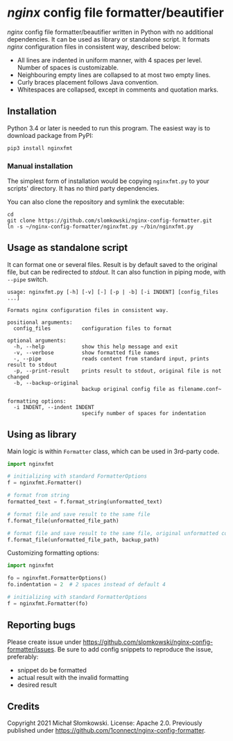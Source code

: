 # *nginx* config file formatter/beautifier

*nginx* config file formatter/beautifier written in Python with no additional dependencies. 
It can be used as library or standalone script. 
It formats *nginx* configuration files in consistent way, described below:

* All lines are indented in uniform manner, with 4 spaces per level. Number of spaces is customizable.
* Neighbouring empty lines are collapsed to at most two empty lines.
* Curly braces placement follows Java convention.
* Whitespaces are collapsed, except in comments and quotation marks.


## Installation

Python 3.4 or later is needed to run this program. The easiest way is to download package from PyPI:

```bash
pip3 install nginxfmt
```


### Manual installation

The simplest form of installation would be copying `nginxfmt.py` to your scripts' directory. It has no third party dependencies.

You can also clone the repository and symlink the executable:

```
cd
git clone https://github.com/slomkowski/nginx-config-formatter.git
ln -s ~/nginx-config-formatter/nginxfmt.py ~/bin/nginxfmt.py
```


## Usage as standalone script

It can format one or several files. Result is by default saved to the original file, but can be redirected to *stdout*.
It can also function in piping mode, with `--pipe` switch.

```
usage: nginxfmt.py [-h] [-v] [-] [-p | -b] [-i INDENT] [config_files ...]

Formats nginx configuration files in consistent way.

positional arguments:
  config_files          configuration files to format

optional arguments:
  -h, --help            show this help message and exit
  -v, --verbose         show formatted file names
  -, --pipe             reads content from standard input, prints result to stdout
  -p, --print-result    prints result to stdout, original file is not changed
  -b, --backup-original
                        backup original config file as filename.conf~

formatting options:
  -i INDENT, --indent INDENT
                        specify number of spaces for indentation
```


## Using as library

Main logic is within `Formatter` class, which can be used in 3rd-party code.

```python
import nginxfmt

# initializing with standard FormatterOptions
f = nginxfmt.Formatter()

# format from string
formatted_text = f.format_string(unformatted_text)

# format file and save result to the same file
f.format_file(unformatted_file_path)

# format file and save result to the same file, original unformatted content is backed up
f.format_file(unformatted_file_path, backup_path)
```

Customizing formatting options:

```python
import nginxfmt

fo = nginxfmt.FormatterOptions()
fo.indentation = 2  # 2 spaces instead of default 4

# initializing with standard FormatterOptions
f = nginxfmt.Formatter(fo)
```


## Reporting bugs

Please create issue under https://github.com/slomkowski/nginx-config-formatter/issues. Be sure to add config snippets to
reproduce the issue, preferably:

* snippet do be formatted
* actual result with the invalid formatting
* desired result


## Credits

Copyright 2021 Michał Słomkowski. License: Apache 2.0. Previously published under https://github.com/1connect/nginx-config-formatter.
